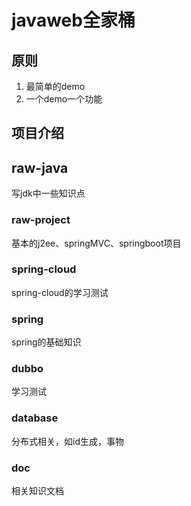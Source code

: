 # javaweb全家桶

## 原则
1. 最简单的demo
1. 一个demo一个功能

## 项目介绍

## raw-java
写jdk中一些知识点

### raw-project
基本的j2ee、springMVC、springboot项目

### spring-cloud
spring-cloud的学习测试

### spring
spring的基础知识

### dubbo
学习测试

### database
分布式相关，如id生成，事物

### doc
相关知识文档

